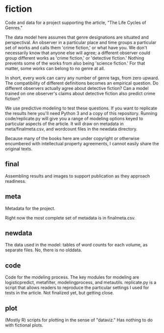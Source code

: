 fiction
=======

Code and data for a project supporting the article, "The Life Cycles of Genres." 

The data model here assumes that genre designations are situated and perspectival. An observer in a particular place and time groups a particular set of works and calls them 'crime fiction,' or what have you. We don't necessarily know that anyone else will agree; a different observer could group different works as 'crime fiction,' or 'detective fiction.' Nothing prevents some of the works from also being 'science fiction.' For that matter, some works can belong to no genre at all.

In short, every work can carry any number of genre tags, from zero upward. The compatibility of different definitions becomes an empirical question. Do different observers actually agree about detective fiction? Can a model trained on one observer's claims about detective fiction also predict crime fiction?

We use predictive modeling to test these questions. If you want to replicate the results here you'll need Python 3 and a copy of this repository. Running code/replicate.py will give you a range of modeling options keyed to particular aspects of the article. It will draw on metadata in meta/finalmeta.csv, and wordcount files in the newdata directory.

Because many of the books here are under copyright or otherwise encumbered with intellectual property agreements, I cannot easily share the original texts.

final
----
Assembling results and images to support publication as they approach readiness.

meta
----
Metadata for the project.

Right now the most complete set of metadata is in finalmeta.csv. 

newdata
----
The data used in the model: tables of word counts for each volume, as separate files. No, there is no olddata.

code
----
Code for the modeling process. The key modules for modeling are logisticpredict, metafilter, modelingprocess, and metautils. replicate.py is a script that allows readers to reproduce the particular settings I used for tests in the article. Not finalized yet, but getting close.

plot
----
(Mostly R) scripts for plotting in the sense of "dataviz." Has nothing to do with fictional plots.

